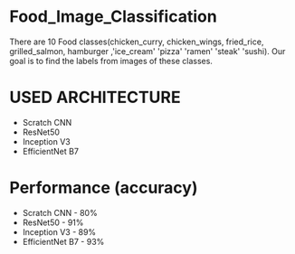 # Food_Image_Classification
There are 10 Food classes(chicken_curry, chicken_wings, fried_rice, grilled_salmon, hamburger ,'ice_cream' 'pizza' 'ramen' 'steak' 'sushi). Our goal is to find the labels from images of these classes.



# USED ARCHITECTURE
* Scratch CNN
* ResNet50
* Inception V3
* EfficientNet B7


# Performance (accuracy) 
* Scratch CNN - 80%
* ResNet50 - 91%
* Inception V3 - 89%
* EfficientNet B7 - 93%
